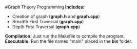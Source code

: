 #Graph Theory Programming 
<b>Includes:</b><br>
- Creation of graph (**graph.h** and **graph.cpp**)
- Breadth First Traversal (**graph.cpp**)
- Depth First Traversal (**graph.cpp**)

<b> Compilation:</b> Just run the Makefile to compile the program. <br>
<b> Executable:</b> Run the file named "main" placed in the **bin** folder. 
